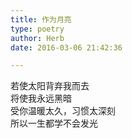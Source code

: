 ```yaml
---  
title: 作为月亮  
type: poetry  
author: Herb  
date: 2016-03-06 21:42:36  

---  
```

若使太阳背弃我而去  
将使我永远黑暗  
受你温暖太久，习惯太深刻  
所以一生都学不会发光